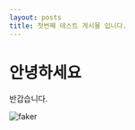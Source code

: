 ```yaml
---
layout: posts
title: 첫번째 테스트 게시물 입니다.
---
```


# 안녕하세요



반갑습니다.

![faker]({{site.url}}\images\2024-07-31-Test1\faker.jpg)





